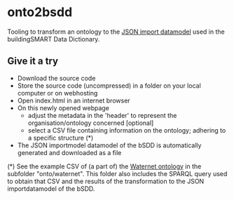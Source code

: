 # onto2bsdd
Tooling to transform an ontology to the [JSON import datamodel](https://github.com/buildingSMART/bSDD/blob/master/Documentation/bSDD%20JSON%20import%20model.md) used in the buildingSMART Data Dictionary.

## Give it a try
* Download the source code
* Store the source code (uncompressed) in a folder on your local computer or on webhosting
* Open index.html in an internet browser
* On this newly opened webpage
  * adjust the metadata in the 'header' to represent the organisation/ontology concerned [optional]
  * select a CSV file containing information on the ontology; adhering to a specific structure (*)
* The JSON importmodel datamodel of the bSDD is automatically generated and downloaded as a file

(*) See the example CSV of (a part of) the [Waternet ontology](https://otl.waternet.nl) in the subfolder "onto/waternet". This folder also includes the SPARQL query used to obtain that CSV and the results of the transformation to the JSON importdatamodel of the bSDD.
